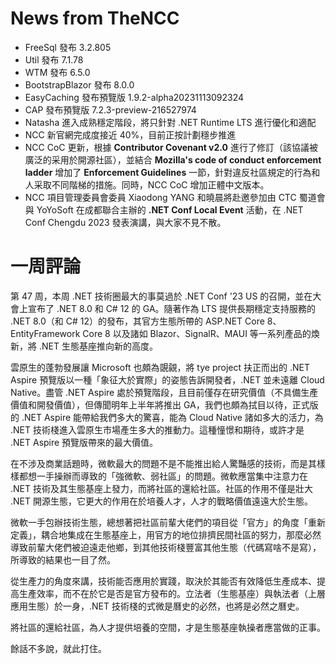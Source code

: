 # News from TheNCC

- FreeSql 發布 3.2.805
- Util 發布 7.1.78
- WTM 發布 6.5.0
- BootstrapBlazor 發布 8.0.0
- EasyCaching 發布預覽版 1.9.2-alpha20231113092324
- CAP 發布預覽版 7.2.3-preview-216527974
- Natasha 進入成熟穩定階段，將只針對 .NET Runtime LTS 進行優化和適配
- NCC 新官網完成度接近 40%，目前正按計劃穩步推進
- NCC CoC 更新，根據 **Contributor Covenant v2.0** 進行了修訂（該協議被廣泛的采用於開源社區），並結合 **Mozilla's code of conduct enforcement ladder** 增加了 **Enforcement Guidelines** 一節，針對違反社區規定的行為和人采取不同階梯的措施。同時，NCC CoC 增加正體中文版本。
- NCC 項目管理委員會委員 Xiaodong YANG 和曉晨將赴邀參加由 CTC 蜀道會與 YoYoSoft 在成都聯合主辦的 **.NET Conf Local Event** 活動，在 .NET Conf Chengdu 2023 發表演講，與大家不見不散。

# 一周評論

第 47 周，本周 .NET 技術圈最大的事莫過於 .NET Conf '23 US 的召開，並在大會上宣布了 .NET 8.0 和 C# 12 的 GA。隨著作為 LTS 提供長期穩定支持服務的 .NET 8.0（和 C# 12）的發布，其官方生態所帶的 ASP.NET Core 8、EntityFramework Core 8 以及諸如 Blazor、SignalR、MAUI 等一系列產品的煥新，將 .NET 生態基座推向新的高度。

雲原生的蓬勃發展讓 Microsoft 也頗為覬覦，將 tye project 扶正而出的 .NET Aspire 預覽版以一種「象征大於實際」的姿態告訴開發者，.NET 並未遠離 Cloud Native。盡管 .NET Aspire 處於預覽階段，且目前僅存在研究價值（不具備生產價值和開發價值），但傳聞明年上半年將推出 GA，我們也頗為拭目以待，正式版的 .NET Aspire 能帶給我們多大的驚喜，能為 Cloud Native 諸如多大的活力，為 .NET 技術棧進入雲原生市場產生多大的推動力。這種憧憬和期待，或許才是 .NET Aspire 預覽版帶來的最大價值。

在不涉及商業話題時，微軟最大的問題不是不能推出給人驚豔感的技術，而是其樣樣都想一手操辦而導致的「強微軟、弱社區」的問題。微軟應當集中注意力在 .NET 技術及其生態基座上發力，而將社區的還給社區。社區的作用不僅是壯大 .NET 開源生態，它更大的作用在於培養人才，人才的戰略價值遠遠大於生態。

微軟一手包辦技術生態，總想著把社區前輩大佬們的項目從「官方」的角度「重新定義」，耦合地集成在生態基座上，用官方的地位排擠民間社區的努力，那麼必然導致前輩大佬們被迫遠走他鄉，到其他技術棧豐富其他生態（代碼寫啥不是寫），所導致的結果也一目了然。

從生產力的角度來講，技術能否應用於實踐，取決於其能否有效降低生產成本、提高生產效率，而不在於它是否是官方發布的。立法者（生態基座）與執法者（上層應用生態）於一身，.NET 技術棧的式微是曆史的必然，也將是必然之曆史。

將社區的還給社區，為人才提供培養的空間，才是生態基座執操者應當做的正事。

餘話不多說，就此打住。